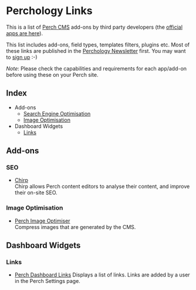 # Perchology Links

This is a list of [Perch CMS](https://grabaperch) add-ons by third party developers (the [official apps are here](https://addons.perchcms.com)).

This list includes add-ons, field types, templates filters, plugins etc. Most of these links are published in the [Perchology Newsletter](https://perchology.curated.co) first. You may want to [sign up](https://perchology.curated.co) :-)

_Note_: Please check the capabilities and requirements for each app/add-on before using these on your Perch site.

## Index

- Add-ons
	- [Search Engine Optimisation](#seo)
	- [Image Optimisation](#image-optimisation)
- Dashboard Widgets
	- [Links](#links)
  
## Add-ons

### SEO

- [Chirp](https://grabachirp.com)  
Chirp allows Perch content editors to analyse their content, and improve their on-site SEO.

### Image Optimisation

- [Perch Image Optimiser](https://github.com/RedFinch/Perch-Image-Optim)  
Compress images that are generated by the CMS.

## Dashboard Widgets

### Links

- [Perch Dashboard Links](https://github.com/clivewalker/Perch-Dashboard-Links-Widget)
Displays a list of links. Links are added by a user in the Perch Settings page.
